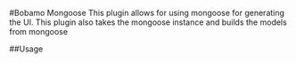 #Bobamo Mongoose
This plugin allows for using mongoose for generating the UI.
This plugin also takes the mongoose instance and builds the models from mongoose

##Usage
